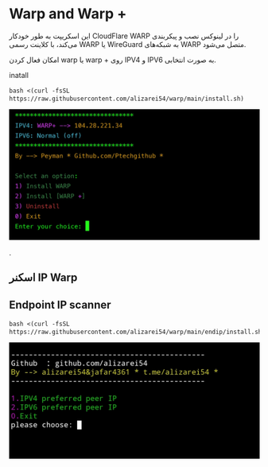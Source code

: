 # Warp and Warp +

 این اسکریپت به طور خودکار CloudFlare WARP را در لینوکس نصب و پیکربندی می‌کند، با کلاینت رسمی WARP یا WireGuard به شبکه‌های WARP متصل می‌شود.
 
 امکان فعال کردن warp یا warp + روی IPV4 و IPV6 به صورت انتخابی.

inatall
```
bash <(curl -fsSL https://raw.githubusercontent.com/alizarei54/warp/main/install.sh)
```

![15](https://raw.githubusercontent.com/alizarei54/warp/main/media/15.jpg)

.

## اسکنر IP Warp 
## Endpoint IP scanner
```
bash <(curl -fsSL https://raw.githubusercontent.com/alizarei54/warp/main/endip/install.sh)
```
![16](https://raw.githubusercontent.com/alizarei54/warp/main/media/16.jpg)


